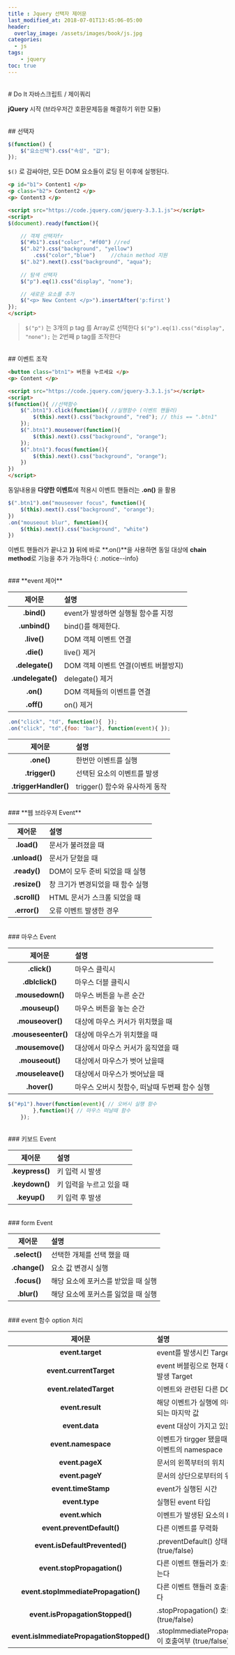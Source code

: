 ```yaml
---
title : Jquery 선택자 제어문
last_modified_at: 2018-07-01T13:45:06-05:00
header:
  overlay_image: /assets/images/book/js.jpg
categories:
  - js
tags: 
    - jquery
toc: true 
---
```



<br>
# Do It 자바스크립트 / 제이쿼리 

**jQuery** 시작 (브라우저간 호환문제등을 해결하기 위한 모듈)

<br>
## 선택자

```javascript
$(function() {
    $("요소선택").css("속성", "값");
});
```

`$()` 로 감싸야만, 모든 DOM 요소들이 로딩 된 이후에 실행된다.


```html
<p id="b1"> Content1 </p>
<p class="b2"> Content2 </p>
<p> Content3 </p>

<script src="https://code.jquery.com/jquery-3.3.1.js"></script>
<script>
$(document).ready(function(){

    // 객체 선택자fr
    $("#b1").css("color", "#f00") //red
    $(".b2").css("background", "yellow")
        .css("color","blue")     //chain method 지원
    $(".b2").next().css("background", "aqua");
    
    // 탐색 선택자
    $("p").eq(1).css("display", "none");

    // 새로운 요소를 추가
    $("<p> New Content </p>").insertAfter('p:first')
});
</script>
```

> `$("p")` 는 3개의 p tag 를 Array로 선택한다 
> `$("p").eq(1).css("display", "none");` 는 2번째 p tag를 조작한다



<br>
## 이벤트 조작

```html
<button class="btn1"> 버튼을 누르세요 </p>
<p> Content </p>

<script src="https://code.jquery.com/jquery-3.3.1.js"></script>
<script>
$(function(){ //선택함수 
    $(".btn1").click(function(){ //실행함수 (이벤트 핸들러)
        $(this).next().css("background", "red"); // this == ".btn1"
    });
    $(".btn1").mouseover(function(){
        $(this).next().css("background", "orange");
    });
    $(".btn1").focus(function(){
        $(this).next().css("background", "orange");        
    })
})
</script>
```

동일내용을 **다양한 이벤트**에 적용시 이벤트 핸들러는 **.on()** 을 활용

```javascript
$(".btn1").on("mouseover focus", function(){
    $(this).next().css("background", "orange");        
})
.on("mouseout blur", function(){
    $(this).next().css("background", "white")
})
```

이벤트 핸들러가 끝나고 **})** 뒤에 바로 **.on()**을 사용하면 동일 대상에 **chain method**로 기능을 추가 가능하다
{: .notice--info}


<br>
### **event 제어**

|  제어문       |   설명                 |
|:-------------:|:------------------------------------|
|**.bind()**    | event가 발생하면 실행될 함수를 지정 |
|**.unbind()**  | bind()를 해제한다.                  |
|**.live()**    | DOM 객체 이벤트 연결                |
|**.die()**     | live() 제거                         |
|**.delegate()**| DOM 객체 이벤트 연결(이벤트 버블방지)|
|**.undelegate()**|  delegate() 제거                   |
|**.on()**     | DOM 객체들의 이벤트를 연결            |
|**.off()**    | on() 제거                             |


```javascript
.on("click", "td", function(){  });
.on("click", "td",{foo: "bar"}, function(event){ }); 
```

|  제어문       |   설명                 |
|:-------------:|:------------------------------------|
|**.one()**     | 한번만 이벤트를 실행         |
|**.trigger()** | 선택된 요소의 이벤트를 발생  |
|**.triggerHandler()** | trigger() 함수와 유사하게 동작 |


<br>
### **웹 브라우져 Event**

|  제어문       |   설명                 |
|:-------------:|:------------------------------------|
|**.load()**    | 문서가 불려졌을 때                  |
|**.unload()**  | 문서가 닫혔을 때                    |
|**.ready()**   | DOM이 모두 준비 되었을 때 실행      |
|**.resize()**  | 창 크기가 변경되었을 때 함수 실행   |
|**.scroll()**  | HTML 문서가 스크롤 되었을 때        |
|**.error()**   | 오류 이벤트 발생한 경우             |


<br>
### 마우스 Event

|  제어문       |   설명                 |
|:-------------:|:------------------------------------|
|**.click()**   | 마우스 클릭시               |
|**.dblclick()**| 마우스 더블 클릭시          |
|**.mousedown()**| 마우스 버튼을 누른 순간    |
|**.mouseup()**  | 마우스 버튼을 놓는 순간    |
|**.mouseover()**| 대상에 마우스 커서가 위치했을 때|
|**.mouseseenter()** | 대상에 마우스가 위치했을 때 |
|**.mousemove()**| 대상에서  마우스 커서가 움직였을 때 |
|**.mouseout()** | 대상에서 마우스가 벗어 났을때   |
|**.mouseleave()** | 대상에서 마우스가 벗어났을 때 |
|**.hover()**    | 마우스 오버시 첫함수, 떠날때 두번째 함수 실행 |

```javascript
$("#p1").hover(function(event){ // 오버시 실행 함수
        },function(){ // 마우스 떠날때 함수
    });
```

<br>
### 키보드 Event

|  제어문       |   설명                 |
|:-------------:|:------------------------------------|
|**.keypress()**| 키 입력 시 발생                     |
|**.keydown()** | 키 입력을 누르고 있을 때    |
|**.keyup()**   | 키 입력 후 발생                |


<br>
### form Event

|  제어문       |   설명                 |
|:-------------:|:------------------------------------|
|**.select()**  | 선택한 개체를  선택 했을 때         |
|**.change()**  | 요소 값 변경시 실행                 |
|**.focus()**   | 해당 요소에 포커스를 받았을 때 실행 |
|**.blur()**    | 해당 요소에 포커스를 잃었을 때 실행 |


<br>
### event 함수 option 처리

|  제어문       |   설명                 |
|:--------------:|:------------------------------------|
|**event.target**| event를 발생시킨 Target             |
|**event.currentTarget**| event 버블링으로 현재 이벤트 발생 Target|
|**event.relatedTarget**| 이벤트와 관련된 다른 DOM 선택 |
|**event.result** | 해당 이벤트가 실행에 의해 리턴되는 마지막 값 |
|**event.data** | event 대상이 가지고 있는 값 |
|**event.namespace** | 이벤트가 tirgger 됐을때, 발생한 이벤트의 namespace|
|**event.pageX**| 문서의 왼쪽부터의 위치    |
|**event.pageY**| 문서의 상단으로부터의 위치|
|**event.timeStamp**| event가 실행된 시간   |
|**event.type** | 실행된 event 타입         |
|**event.which** | 이벤트가 발생된 요소의 key|
|**event.preventDefault()** | 다른 이벤트를 무력화 |
|**event.isDefaultPrevented()** | .preventDefault() 상태체크 (true/false)|
|**event.stopPropagation()** | 다른 이벤트 핸들러가 호출을 막는다|
|**event.stopImmediatePropagation()** | 다른 이벤트 핸들러 호출을 막는다|
|**event.isPropagationStopped()**| .stopPropagation() 호출확인 (true/false)|
|**event.isImmediatePropagationStopped()**| .stopImmediatePropagation()이 호출여부 (true/false) | 
